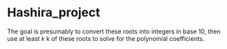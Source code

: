 # Hashira_project
The goal is presumably to convert these roots into integers in base 10, then use at least  𝑘 k of these roots to solve for the polynomial coefficients.

